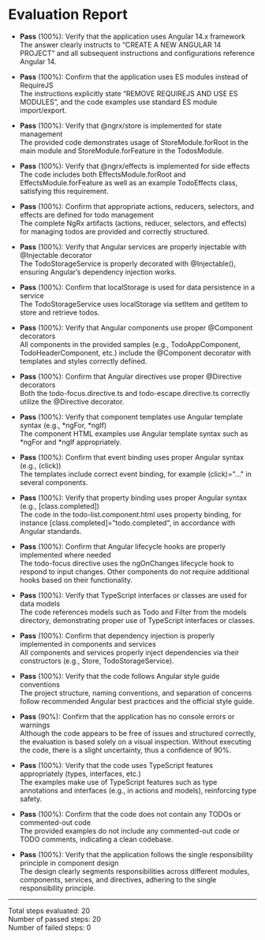 # Evaluation Report

- **Pass** (100%): Verify that the application uses Angular 14.x framework  
  The answer clearly instructs to “CREATE A NEW ANGULAR 14 PROJECT” and all subsequent instructions and configurations reference Angular 14.

- **Pass** (100%): Confirm that the application uses ES modules instead of RequireJS  
  The instructions explicitly state “REMOVE REQUIREJS AND USE ES MODULES”, and the code examples use standard ES module import/export.

- **Pass** (100%): Verify that @ngrx/store is implemented for state management  
  The provided code demonstrates usage of StoreModule.forRoot in the main module and StoreModule.forFeature in the TodosModule.

- **Pass** (100%): Verify that @ngrx/effects is implemented for side effects  
  The code includes both EffectsModule.forRoot and EffectsModule.forFeature as well as an example TodoEffects class, satisfying this requirement.

- **Pass** (100%): Confirm that appropriate actions, reducers, selectors, and effects are defined for todo management  
  The complete NgRx artifacts (actions, reducer, selectors, and effects) for managing todos are provided and correctly structured.

- **Pass** (100%): Verify that Angular services are properly injectable with @Injectable decorator  
  The TodoStorageService is properly decorated with @Injectable(), ensuring Angular’s dependency injection works.

- **Pass** (100%): Confirm that localStorage is used for data persistence in a service  
  The TodoStorageService uses localStorage via setItem and getItem to store and retrieve todos.

- **Pass** (100%): Verify that Angular components use proper @Component decorators  
  All components in the provided samples (e.g., TodoAppComponent, TodoHeaderComponent, etc.) include the @Component decorator with templates and styles correctly defined.

- **Pass** (100%): Confirm that Angular directives use proper @Directive decorators  
  Both the todo-focus.directive.ts and todo-escape.directive.ts correctly utilize the @Directive decorator.

- **Pass** (100%): Verify that component templates use Angular template syntax (e.g., *ngFor, *ngIf)  
  The component HTML examples use Angular template syntax such as *ngFor and *ngIf appropriately.

- **Pass** (100%): Confirm that event binding uses proper Angular syntax (e.g., (click))  
  The templates include correct event binding, for example (click)="..." in several components.

- **Pass** (100%): Verify that property binding uses proper Angular syntax (e.g., [class.completed])  
  The code in the todo-list.component.html uses property binding, for instance [class.completed]="todo.completed", in accordance with Angular standards.

- **Pass** (100%): Confirm that Angular lifecycle hooks are properly implemented where needed  
  The todo-focus directive uses the ngOnChanges lifecycle hook to respond to input changes. Other components do not require additional hooks based on their functionality.

- **Pass** (100%): Verify that TypeScript interfaces or classes are used for data models  
  The code references models such as Todo and Filter from the models directory, demonstrating proper use of TypeScript interfaces or classes.

- **Pass** (100%): Confirm that dependency injection is properly implemented in components and services  
  All components and services properly inject dependencies via their constructors (e.g., Store, TodoStorageService).

- **Pass** (100%): Verify that the code follows Angular style guide conventions  
  The project structure, naming conventions, and separation of concerns follow recommended Angular best practices and the official style guide.

- **Pass** (90%): Confirm that the application has no console errors or warnings  
  Although the code appears to be free of issues and structured correctly, the evaluation is based solely on a visual inspection. Without executing the code, there is a slight uncertainty, thus a confidence of 90%.

- **Pass** (100%): Verify that the code uses TypeScript features appropriately (types, interfaces, etc.)  
  The examples make use of TypeScript features such as type annotations and interfaces (e.g., in actions and models), reinforcing type safety.

- **Pass** (100%): Confirm that the code does not contain any TODOs or commented-out code  
  The provided examples do not include any commented-out code or TODO comments, indicating a clean codebase.

- **Pass** (100%): Verify that the application follows the single responsibility principle in component design  
  The design clearly segments responsibilities across different modules, components, services, and directives, adhering to the single responsibility principle.

---

Total steps evaluated: 20  
Number of passed steps: 20  
Number of failed steps: 0